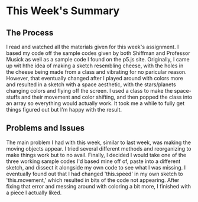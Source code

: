 # This Week's Summary

## The Process

I read and watched all the materials given for this week's assignment. I based my code off the sample codes given by both Shiffman and Professor Musick as well as a sample code I found on the p5.js site. Originally, I came up wit hthe idea of making a sketch resembling cheese, with the holes in the cheese being made from a class and vibrating for no paricular reason. However, that eventually changed after I played around with colors more and resulted in a sketch with a space aesthetic, with the stars/planets changing colors and flying off the screen. I used a class to make the space-stuffs and their movement and color shifting, and then popped the class into an array so everything would actually work. It took me a while to fully get things figured out but I'm happy with the result.

## Problems and Issues

The main problem I had with this week, similar to last week, was making the moving objects appear. I tried several different methods and reorganizing to make things work but to no avail. Finally, I decided I would take one of the three working sample codes I'd based mine off of, paste into a different sketch, and dissect it alongside my own code to see what I was missing. I eventually found out that I had changed 'this.speed' in my own sketch to 'this.movement,' which resulted in bits of the code not appearing. After fixing that error and messing around with coloring a bit more, I finished with a piece I actually liked.
